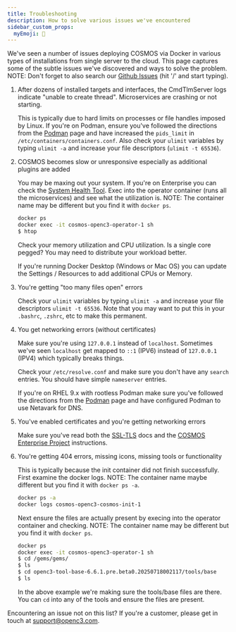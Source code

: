 ```yaml
---
title: Troubleshooting
description: How to solve various issues we've encountered
sidebar_custom_props:
  myEmoji: 🤔
---
```


We've seen a number of issues deploying COSMOS via Docker in various types of installations from single server to the cloud. This page captures some of the subtle issues we've discovered and ways to solve the problem. NOTE: Don't forget to also search our [Github Issues](https://github.com/OpenC3/cosmos/issues) (hit '/' and start typing).

1. After dozens of installed targets and interfaces, the CmdTlmServer logs indicate "unable to create thread". Microservices are crashing or not starting.

   This is typically due to hard limits on processes or file handles imposed by Linux. If you're on Podman, ensure you've followed the directions from the [Podman](/docs/getting-started/podman) page and have increased the `pids_limit` in `/etc/containers/containers.conf`. Also check your `ulimit` variables by typing `ulimit -a` and increase your file descriptors (`ulimit -t 65536`).

1. COSMOS becomes slow or unresponsive especially as additional plugins are added

   You may be maxing out your system. If you're on Enterprise you can check the [System Health Tool](/docs/tools/systemhealth). Exec into the operator container (runs all the microservices) and see what the utilization is. NOTE: The container name may be different but you find it with `docker ps`.

   ```bash
   docker ps
   docker exec -it cosmos-openc3-operator-1 sh
   $ htop
   ```

   Check your memory utilization and CPU utilization. Is a single core pegged? You may need to distribute your workload better.

   If you're running Docker Desktop (Windows or Mac OS) you can update the Settings / Resources to add additional CPUs or Memory.

1. You're getting "too many files open" errors

   Check your `ulimit` variables by typing `ulimit -a` and increase your file descriptors `ulimit -t 65536`. Note that you may want to put this in your `.bashrc`, `.zshrc`, etc to make this permanent.

1. You get networking errors (without certificates)

   Make sure you're using `127.0.0.1` instead of `localhost`. Sometimes we've seen `localhost` get mapped to `::1` (IPV6) instead of `127.0.0.1` (IPV4) which typically breaks things.

   Check your `/etc/resolve.conf` and make sure you don't have any `search` entries. You should have simple `nameserver` entries.

   If you're on RHEL 9.x with rootless Podman make sure you've followed the directions from the [Podman](/docs/getting-started/podman) page and have configured Podman to use Netavark for DNS.

1. You've enabled certificates and you're getting networking errors

   Make sure you've read both the [SSL-TLS](/docs/configuration/ssl-tls) docs and the [COSMOS Enterprise Project](https://github.com/OpenC3/cosmos-enterprise-project?tab=readme-ov-file#opening-to-the-network) instructions.

1. You're getting 404 errors, missing icons, missing tools or functionality

   This is typically because the init container did not finish successfully. First examine the docker logs. NOTE: The container name maybe different but you find it with `docker ps -a`.

   ```bash
   docker ps -a
   docker logs cosmos-openc3-cosmos-init-1
   ```

   Next ensure the files are actually present by execing into the operator container and checking. NOTE: The container name may be different but you find it with `docker ps`.

   ```bash
   docker ps
   docker exec -it cosmos-openc3-operator-1 sh
   $ cd /gems/gems/
   $ ls
   $ cd openc3-tool-base-6.6.1.pre.beta0.20250718002117/tools/base
   $ ls
   ```

   In the above example we're making sure the tools/base files are there. You can `cd` into any of the tools and ensure the files are present.

Encountering an issue not on this list? If you're a customer, please get in touch at [support@openc3.com](mailto:support@openc3.com).
